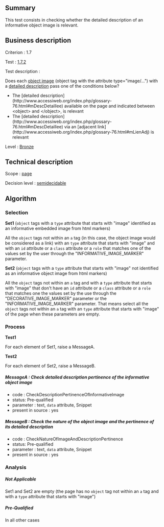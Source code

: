 ## Summary

This test consists in checking whether the detailed description of an informative object image is relevant.

## Business description

Criterion : 1.7

Test : [1.7.2](http://www.accessiweb.org/index.php/accessiweb-22-english-version.html#test-1-7-2)

Test description :

Does each [object image](http://www.accessiweb.org/index.php/glossary-76.html#mImgObj) (object tag with the attribute type=&quot;image/...&quot;) with a [detailed description](http://www.accessiweb.org/index.php/glossary-76.html#mDescDetaillee) pass one of the conditions below? 
<ul> 
 <li> The [detailed description](http://www.accessiweb.org/index.php/glossary-76.html#mDescDetaillee) available on the page and indicated between &lt;object&gt; and &lt;/object&gt;, is relevant</li> 
 <li> The [detailed description](http://www.accessiweb.org/index.php/glossary-76.html#mDescDetaillee) via an [adjacent link](http://www.accessiweb.org/index.php/glossary-76.html#mLienAdj) is relevant</li> 
</ul>

Level : [Bronze](/en/category/rules-design/accessiweb-11/level/bronze)

## Technical description

Scope : [page](/en/category/rules-design/accessiweb-11/scope/page)

Decision level : [semidecidable](/en/category/rules-design/accessiweb-11/decision-level/semidecidable)

## Algorithm

### Selection

**Set1** (`object` tags with a `type` attribute that starts with "image" identified as an informative embedded image from html markers)

All the `object` tags not within an `a` tag (in this case, the object image would be considered as a link) with an `type` attribute that starts with "image" and with an `id` attribute or a `class` attribute or a `role` that matches one of the values set by the user through the "INFORMATIVE_IMAGE_MARKER" parameter.

**Set2** (`object` tags with a `type` attribute that starts with "image" not identified as an informative object image from html markers)

All the `object` tags not within an `a` tag and with a `type` attribute that starts with "image" that don't have an `id` attribute or a `class` attribute or a `role` that matches one the values set by the use through the "DECORATIVE_IMAGE_MARKER" parameter or the "INFORMATIVE_IMAGE_MARKER" parameter. That means select all the `object` tags not within an `a` tag with an `type` attribute that starts with "image" of the page when these parameters are empty.

### Process

**Test1**

For each element of Set1, raise a MessageA.

**Test2**

For each element of Set2, raise a MessageB.

##### MessageA : Check detailed description pertinence of the informative object image

-   code : CheckDescriptionPertinenceOfInformativeImage
-   status: Pre-qualified
-   parameter : text, `data` attribute, Snippet
-   present in source : yes

##### MessageB : Check the nature of the object image and the pertinence of its detailed description

-   code : CheckNatureOfImageAndDescriptionPertinence
-   status: Pre-qualified
-   parameter : text, `data` attribute, Snippet
-   present in source : yes

### Analysis

##### Not Applicable

Set1 and Set2 are empty (the page has no `object` tag not within an `a` tag and with a `type` attribute that starts with "image")

##### Pre-Qualified

In all other cases
